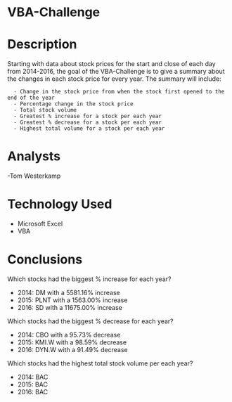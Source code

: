 # VBA-Challenge

# Description

Starting with data about stock prices for the start and close of each day from 2014-2016, the goal of the VBA-Challenge is to give a summary about the changes in each stock price for every year. The summary will include:

      - Change in the stock price from when the stock first opened to the end of the year
      - Percentage change in the stock price
      - Total stock volume
      - Greatest % increase for a stock per each year
      - Greatest % decrease for a stock per each year
      - Highest total volume for a stock per each year

# Analysts
  -Tom Westerkamp

# Technology Used
  - Microsoft Excel
  - VBA

# Conclusions

Which stocks had the biggest % increase for each year?
  - 2014: DM with a 5581.16% increase
  - 2015: PLNT with a 1563.00% increase
  - 2016: SD with a 11675.00% increase

Which stocks had the biggest % decrease for each year?
  - 2014: CBO with a 95.73% decrease
  - 2015: KMI.W with a 98.59% decrease
  - 2016: DYN.W with a 91.49% decrease

Which stocks had the highest total stock volume per each year?
  - 2014: BAC
  - 2015: BAC
  - 2016: BAC
    
